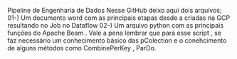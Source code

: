 Pipeline de Engenharia de Dados
Nesse GitHub deixo aqui dois arquivos;
01-) Um documento word com as principais etapas desde a criadas na GCP resultando no Job no Dataflow
02-) Um arquivo python com as principais funções do Apache Beam . Vale a pena lembrar que para esse script , se faz necessário um conhecimento básico das pColection e o conehcimento de alguns métodos como CombinePerKey , ParDo.